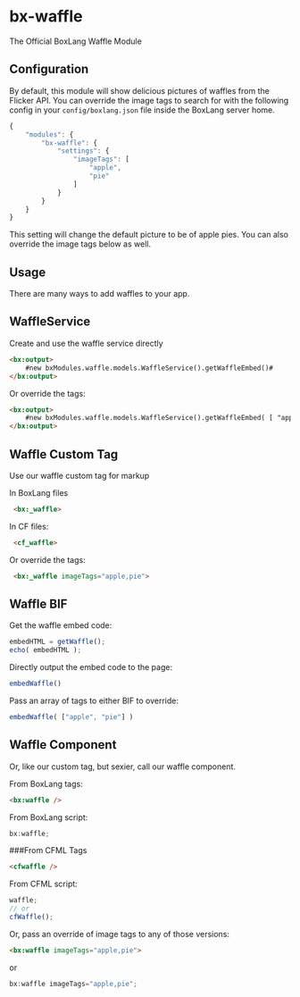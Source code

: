 # bx-waffle
The Official BoxLang Waffle Module

## Configuration

By default, this module will show delicious pictures of waffles from the Flicker API.  You can override the image tags to search for with the following config in your `config/boxlang.json` file inside the BoxLang server home.

```js
{
	"modules": {
		"bx-waffle": {
			"settings": {
				"imageTags": [
					"apple",
					"pie"
				]
			}
		}
	}	
}
```

This setting will change the default picture to be of apple pies.  You can also override the image tags below as well.

## Usage

There are many ways to add waffles to your app.

## WaffleService

Create and use the waffle service directly

```html
<bx:output>
	#new bxModules.waffle.models.WaffleService().getWaffleEmbed()#
</bx:output>
```

Or override the tags:


```html
<bx:output>
	#new bxModules.waffle.models.WaffleService().getWaffleEmbed( [ "apple", "pie" ] )#
</bx:output>
```

## Waffle Custom Tag

Use our waffle custom tag for markup

In BoxLang files
```html
 <bx:_waffle> 
```

In CF files:
```html
 <cf_waffle> 
```

Or override the tags:

```html
 <bx:_waffle imageTags="apple,pie"> 
```

## Waffle BIF

Get the waffle embed code:
```js
embedHTML = getWaffle();
echo( embedHTML );
```

Directly output the embed code to the page:
```js
embedWaffle()
```

Pass an array of tags to either BIF to override:

```js
embedWaffle( ["apple", "pie"] )
```


## Waffle Component

Or, like our custom tag, but sexier, call our waffle component.

From BoxLang tags:
```html
<bx:waffle />
```

From BoxLang script:
```js
bx:waffle;
```

###From CFML Tags

```html
<cfwaffle />
```

From CFML script:
```js
waffle;
// or 
cfWaffle();
```

Or, pass an override of image tags to any of those versions:

```html
<bx:waffle imageTags="apple,pie">
```
or
```js
bx:waffle imageTags="apple,pie";
```
